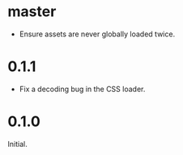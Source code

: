 # master

- Ensure assets are never globally loaded twice.

# 0.1.1

- Fix a decoding bug in the CSS loader.

# 0.1.0

Initial.
